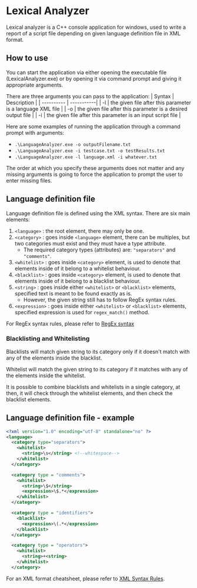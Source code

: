 # Lexical Analyzer

Lexical analyzer is a C++ console application for windows, used to write a report of a script file depending on given language definition file in XML format.

## How to use

You can start the application via either opening the executable file (LexicalAnalyzer.exe) or by opening it via command prompt and giving it appropriate arguments.

There are three arguments you can pass to the application:
| Syntax | Description |
| ---------- | -----------|
| -l | the given file after this parameter is a language XML file | 
| -o | the given file after this parameter is a desired output file |
| -i | the given file after this parameter is an input script file |

Here are some examples of running the application through a command prompt with arguments:

- `.\LanguageAnalyzer.exe -o outputFilename.txt`
- `.\LanguageAnalyzer.exe -i testcase.txt -o testResults.txt`
- `.\LanguageAnalyzer.exe -l language.xml -i whatever.txt`

The order at which you specify these arguments does not matter and any missing arguments is going to force the application to prompt the user to enter missing files.

## Language definition file

Language definition file is defined using the XML syntax. 
There are six main elements:
1. `<language>` : the root element, there may only be one.
2. `<category>` : goes inside `<language>` element, there can be multiples, but two categories must exist and they must have a type attribute.
   - The required category types (attributes) are: `"separators"` and `"comments"`.
3. `<whitelist>` : goes inside `<category>` element, is used to denote that elements inside of it belong to a whitelist behaviour.
4. `<blacklist>` : goes inside `<category>` element, is used to denote that elements inside of it belong to a blacklist behaviour.
5. `<string>` : goes inside either `<whitelist>` or `<blacklist>` elements, specified text is meant to be found exactly as is. 
    - However, the given string still has to follow RegEx syntax rules.
6. `<expression>` : goes inside either `<whitelist>` or `<blacklist>` elements, specified expression is used for `regex_match()` method.

For RegEx syntax rules, please refer to [RegEx syntax](http://userguide.icu-project.org/strings/regexp)

### Blacklisting and Whitelisting

Blacklists will match given string to its category only if it doesn't match with any of the elements inside the blacklist.

Whitelist will match the given string to its category if it matches with any of the elements inside the whitelist.

It is possible to combine blacklists and whitelists in a single category, at then, it will check through the whitelist elements, and then check the blacklist elements.

## Language definition file - example

```XML
<?xml version="1.0" encoding="utf-8" standalone="no" ?>
<language>
  <category type="separators">
    <whitelist>
      <string>\s</string> <!--whitespace-->
    </whitelist>
  </category>

  <category type = "comments">
    <whitelist>
      <string>\$</string>
      <expression>\$.*</expression>
    </whitelist>
  </category>

  <category type = "identifiers">
    <blacklist>
      <expression>\(.*</expression>
    </blacklist>
  </category>

  <category type = "operators">
    <whitelist>
      <string>+<string>
    </whitelist>
  </category>

```

For an XML format cheatsheet, please refer to [XML Syntax Rules](https://www.ibm.com/support/knowledgecenter/SSRJDU/reference/SCN_XML_Syntax_Rules.html).